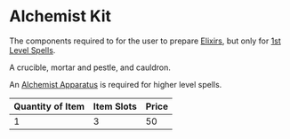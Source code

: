 # Alchemist Kit

The components required to for the user to prepare [Elixirs](../../../Magic/Spellcasting/Spellcasting%20Procedures/Alchemy%20Based%20Spellcasting.md), but only for [1st Level Spells](../../../Magic/Spells/Spells%20by%20Level/Level%201/1st%20Level%20Spells.md).

A crucible, mortar and pestle, and cauldron.

An [Alchemist Apparatus](../1000%20Coins/Alchemist%20Apparatus.md) is required for higher level spells.

| Quantity of Item | Item Slots | Price |
| ---------------- | ---------- | ----- |
| 1                | 3          | 50    |
